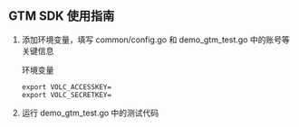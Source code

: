 ## GTM SDK 使用指南

1. 添加环境变量，填写 common/config.go 和 demo_gtm_test.go 中的账号等关键信息
   
   环境变量
   ```
   export VOLC_ACCESSKEY=
   export VOLC_SECRETKEY=
   ```
2. 运行 demo_gtm_test.go 中的测试代码